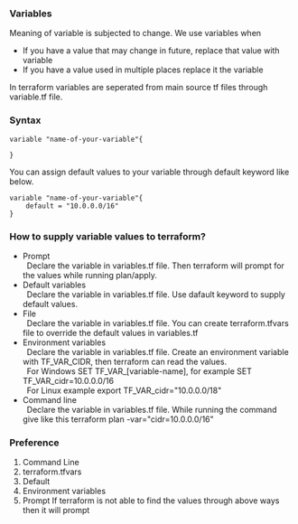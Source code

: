 ### Variables
Meaning of variable is subjected to change. We use variables when
- If you have a value that may change in future, replace that value with variable
- If you have a value used in multiple places replace it the variable

In terraform variables are seperated from main source tf files through variable.tf file.

### Syntax
```
variable "name-of-your-variable"{

}
```
You can assign default values to your variable through default keyword like below.
```
variable "name-of-your-variable"{
    default = "10.0.0.0/16"
}
```
### How to supply variable values to terraform?

- Prompt </br>
    &ensp;Declare the variable in variables.tf file. Then terraform will prompt for the values while running plan/apply. &ensp;
- Default variables </br>
    &ensp;Declare the variable in variables.tf file. Use dafault keyword to supply default values.&ensp;
- File </br>
    &ensp;Declare the variable in variables.tf file. You can create terraform.tfvars file to override the default values in variables.tf&ensp;
- Environment variables </br>
    &ensp;Declare the variable in variables.tf file. Create an environment variable with TF_VAR_CIDR, then terraform can read the values. </br>
    &ensp;For Windows SET TF_VAR_[variable-name], for example SET TF_VAR_cidr=10.0.0.0/16 </br>
    &ensp;For Linux example export TF_VAR_cidr="10.0.0.0/18"&ensp;
- Command line </br>
    &ensp;Declare the variable in variables.tf file. While running the command give like this terraform plan -var="cidr=10.0.0.0/16"

### Preference
1. Command Line
2. terraform.tfvars
3. Default
4. Environment variables
5. Prompt
If terraform is not able to find the values through above ways then it will prompt

